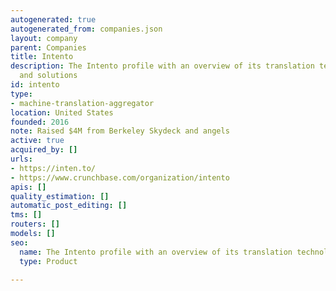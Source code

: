 ```yaml
---
autogenerated: true
autogenerated_from: companies.json
layout: company
parent: Companies
title: Intento
description: The Intento profile with an overview of its translation technologies
  and solutions
id: intento
type:
- machine-translation-aggregator
location: United States
founded: 2016
note: Raised $4M from Berkeley Skydeck and angels
active: true
acquired_by: []
urls:
- https://inten.to/
- https://www.crunchbase.com/organization/intento
apis: []
quality_estimation: []
automatic_post_editing: []
tms: []
routers: []
models: []
seo:
  name: The Intento profile with an overview of its translation technologies and solutions
  type: Product

---
```


